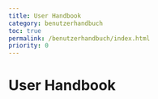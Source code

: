 ```yaml
---
title: User Handbook
category: benutzerhandbuch
toc: true
permalink: /benutzerhandbuch/index.html
priority: 0
---
```


# User Handbook